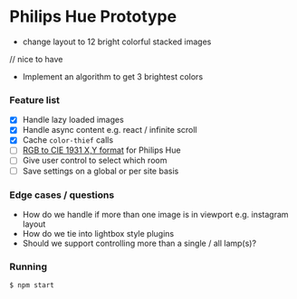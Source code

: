 # Philips Hue Prototype

- change layout to 12 bright colorful stacked images

// nice to have
- Implement an algorithm to get 3 brightest colors

### Feature list

- [x] Handle lazy loaded images
- [x] Handle async content e.g. react / infinite scroll
- [x] Cache `color-thief` calls
- [ ] [RGB to CIE 1931 X,Y format](https://github.com/bjohnso5/hue-hacking#srccolorsjs) for Philips Hue
- [ ] Give user control to select which room
- [ ] Save settings on a global or per site basis

### Edge cases / questions

- How do we handle if more than one image is in viewport e.g. instagram layout
- How do we tie into lightbox style plugins
- Should we support controlling more than a single / all lamp(s)?

### Running
```
$ npm start
```
